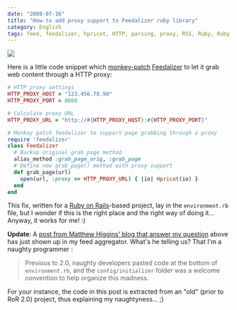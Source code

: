```yaml
---
date: "2008-07-16"
title: "How-to add proxy support to Feedalizer ruby library"
category: English
tags: feed, feedalizer, hpricot, HTTP, parsing, proxy, RSS, Ruby, Ruby on Rails
---
```


![]({attach}feedalizer.png)

Here is a little code snippet which
[monkey-patch](https://en.wikipedia.org/wiki/Monkey_patch)
[Feedalizer](https://termos.vemod.net/feedalizer) to let it grab web content
through a HTTP proxy:

```ruby
# HTTP proxy settings
HTTP_PROXY_HOST = "123.456.78.90"
HTTP_PROXY_PORT = 8080

# Calculate proxy URL
HTTP_PROXY_URL = "http://#{HTTP_PROXY_HOST}:#{HTTP_PROXY_PORT}"

# Monkey patch feedalizer to support page grabbing through a proxy
require 'feedalizer'
class Feedalizer
  # Backup original grab_page method
  alias_method :grab_page_orig, :grab_page
  # Define new grab_page() method with proxy support
  def grab_page(url)
    open(url, :proxy => HTTP_PROXY_URL) { |io| Hpricot(io) }
  end
end
```

This fix, written for a [Ruby on Rails](https://www.rubyonrails.org)-based
project, lay in the `environment.rb` file, but I wonder if this is the right
place and the right way of doing it... Anyway, it works for me! :)

**Update**: A [post from Matthew Higgins' blog that answer my
question](https://www.strictlyuntyped.com/2008/06/rails-where-to-put-other-files.html)
above has just shown up in my feed aggregator. What's he telling us? That I'm a
naughty programmer :

> Previous to 2.0, naughty developers pasted code at the bottom of
`environment.rb`, and the `config/initializer` folder was a welcome convention
to help organize this madness.

For your instance, the code in this post is extracted from an "old" (prior to
RoR 2.0) project, thus explaining my naughtyness... ;)
